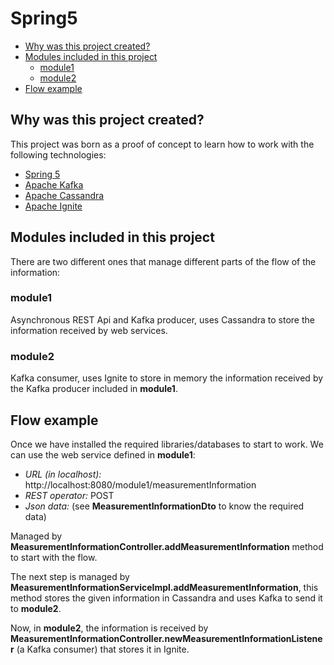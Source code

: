 # Spring5

- [Why was this project created?](#why-was-this-project-created)
- [Modules included in this project](#modules-included-in-this-project)
    - [module1](#module1)
    - [module2](#module2)
- [Flow example](#flow-example)

## Why was this project created?

This project was born as a proof of concept to learn how to work with the following technologies:

* [Spring 5](https://spring.io)
* [Apache Kafka](http://kafka.apache.org)
* [Apache Cassandra](http://cassandra.apache.org)
* [Apache Ignite](https://ignite.apache.org)

## Modules included in this project

There are two different ones that manage different parts of the flow of the information:

### module1

Asynchronous REST Api and Kafka producer, uses Cassandra to store the information received by web services.

### module2

Kafka consumer, uses Ignite to store in memory the information received by the Kafka producer included in **module1**.

## Flow example

Once we have installed the required libraries/databases to start to work. We can use the web service defined in **module1**:

* *URL (in localhost):* http://localhost:8080/module1/measurementInformation
* *REST operator:* POST
* *Json data:* (see **MeasurementInformationDto** to know the required data)

Managed by **MeasurementInformationController.addMeasurementInformation** method to start with the flow.

The next step is managed by **MeasurementInformationServiceImpl.addMeasurementInformation**, this method stores the given information in Cassandra and uses Kafka
to send it to **module2**.

Now, in **module2**, the information is received by **MeasurementInformationController.newMeasurementInformationListener** (a Kafka consumer) that stores it in Ignite.







